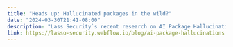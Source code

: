 ```yaml
---
title: "Heads up: Hallucinated packages in the wild?"
date: "2024-03-30T21:41-08:00"
description: "Lass Security`s recent research on AI Package Hallucinations extends the attack technique to GPT-3.5-Turbo, GPT-4, Gemini Pro (Bard), and Coral (Cohere)."
link: https://lasso-security.webflow.io/blog/ai-package-hallucinations
---
```

